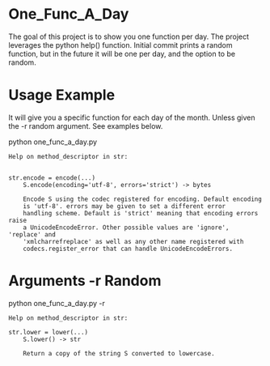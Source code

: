 # One_Func_A_Day

The goal of this project is to show you one function per day. The project leverages the python help() function.
Initial commit prints a random function, but in the future it will be one per day, and the option to be random.

# Usage Example

It will give you a specific function for each day of the month. Unless given the -r random argument. See examples below.

python one_func_a_day.py

```
Help on method_descriptor in str:


str.encode = encode(...)
    S.encode(encoding='utf-8', errors='strict') -> bytes

    Encode S using the codec registered for encoding. Default encoding
    is 'utf-8'. errors may be given to set a different error
    handling scheme. Default is 'strict' meaning that encoding errors raise
    a UnicodeEncodeError. Other possible values are 'ignore', 'replace' and
    'xmlcharrefreplace' as well as any other name registered with
    codecs.register_error that can handle UnicodeEncodeErrors.
```

# Arguments -r Random
python one_func_a_day.py -r

```
Help on method_descriptor in str:

str.lower = lower(...)
    S.lower() -> str

    Return a copy of the string S converted to lowercase.
```